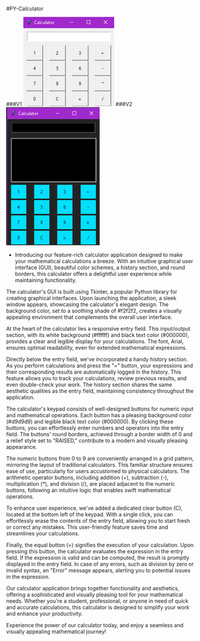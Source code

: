 #PY-Calculator

###V1
![V1 Image](https://github.com/AiDarkEzio/py-calculator/blob/main/Screenshot%20(46).png?raw=true)
###V2
![V2 Image](https://github.com/AiDarkEzio/py-calculator/blob/main/Screenshot%20(45).png?raw=true)

- Introducing our feature-rich calculator application designed to make your mathematical calculations a breeze. With an intuitive graphical user interface (GUI), beautiful color schemes, a history section, and round borders, this calculator offers a delightful user experience while maintaining functionality.

The calculator's GUI is built using Tkinter, a popular Python library for creating graphical interfaces. Upon launching the application, a sleek window appears, showcasing the calculator's elegant design. The background color, set to a soothing shade of #f2f2f2, creates a visually appealing environment that complements the overall user interface.

At the heart of the calculator lies a responsive entry field. This input/output section, with its white background (#ffffff) and black text color (#000000), provides a clear and legible display for your calculations. The font, Arial, ensures optimal readability, even for extended mathematical expressions.

Directly below the entry field, we've incorporated a handy history section. As you perform calculations and press the "=" button, your expressions and their corresponding results are automatically logged in the history. This feature allows you to track your calculations, review previous results, and even double-check your work. The history section shares the same aesthetic qualities as the entry field, maintaining consistency throughout the application.

The calculator's keypad consists of well-designed buttons for numeric input and mathematical operations. Each button has a pleasing background color (#d9d9d9) and legible black text color (#000000). By clicking these buttons, you can effortlessly enter numbers and operators into the entry field. The buttons' round borders, achieved through a border width of 0 and a relief style set to "RAISED," contribute to a modern and visually pleasing appearance.

The numeric buttons from 0 to 9 are conveniently arranged in a grid pattern, mirroring the layout of traditional calculators. This familiar structure ensures ease of use, particularly for users accustomed to physical calculators. The arithmetic operator buttons, including addition (+), subtraction (-), multiplication (*), and division (/), are placed adjacent to the numeric buttons, following an intuitive logic that enables swift mathematical operations.

To enhance user experience, we've added a dedicated clear button (C), located at the bottom left of the keypad. With a single click, you can effortlessly erase the contents of the entry field, allowing you to start fresh or correct any mistakes. This user-friendly feature saves time and streamlines your calculations.

Finally, the equal button (=) signifies the execution of your calculation. Upon pressing this button, the calculator evaluates the expression in the entry field. If the expression is valid and can be computed, the result is promptly displayed in the entry field. In case of any errors, such as division by zero or invalid syntax, an "Error" message appears, alerting you to potential issues in the expression.

Our calculator application brings together functionality and aesthetics, offering a sophisticated and visually pleasing tool for your mathematical needs. Whether you're a student, professional, or anyone in need of quick and accurate calculations, this calculator is designed to simplify your work and enhance your productivity.

Experience the power of our calculator today, and enjoy a seamless and visually appealing mathematical journey!

